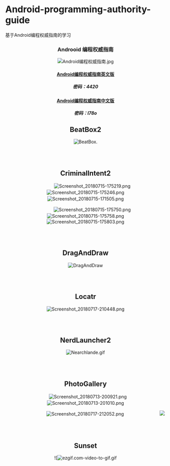 # Android-programming-authority-guide
基于Android编程权威指南的学习

<div align="center">
  
  ### Androoid 编程权威指南
  
  ![Android编程权威指南.jpg](https://upload-images.jianshu.io/upload_images/9140378-c1ae52bf74349d56.jpg?imageMogr2/auto-orient/strip%7CimageView2/2/w/240)
  
  #### [Android编程权威指南英文版](https://pan.baidu.com/s/1RoCuCPFtfiRoUL2IvJujnQ)
  ##### 密码：4420
  
  #### [Android编程权威指南中文版](https://pan.baidu.com/s/1QvoY8lwhCoGce9ZLz3-n4Q)
  ##### 密码：l78o

## BeatBox2

![BeatBox.](https://upload-images.jianshu.io/upload_images/9140378-12f2f0a2e253844f.gif?imageMogr2/auto-orient/strip%7CimageView2/2/w/240)

<br><br>

## Criminallntent2


　　　![Screenshot_20180715-175219.png](https://upload-images.jianshu.io/upload_images/9140378-bbb0273d1ff1c1a7.png?imageMogr2/auto-orient/strip%7CimageView2/2/w/240)　　　![Screenshot_20180715-175246.png](https://upload-images.jianshu.io/upload_images/9140378-831ecbbe79226217.png?imageMogr2/auto-orient/strip%7CimageView2/2/w/240)　　　![Screenshot_20180715-171505.png](https://upload-images.jianshu.io/upload_images/9140378-8e0a877be24a455b.png?imageMogr2/auto-orient/strip%7CimageView2/2/w/240)　　
  
　　　![Screenshot_20180715-175750.png](https://upload-images.jianshu.io/upload_images/9140378-77849107424d02be.png?imageMogr2/auto-orient/strip%7CimageView2/2/w/240)　　　![Screenshot_20180715-175758.png](https://upload-images.jianshu.io/upload_images/9140378-e528a27d45bf846e.png?imageMogr2/auto-orient/strip%7CimageView2/2/w/240)　　　![Screenshot_20180715-175803.png](https://upload-images.jianshu.io/upload_images/9140378-fd734f0db48a4d87.png?imageMogr2/auto-orient/strip%7CimageView2/2/w/240)

<br><br>

## DragAndDraw

![DragAndDraw](https://upload-images.jianshu.io/upload_images/9140378-b342451eb9036f87.gif?imageMogr2/auto-orient/strip%7CimageView2/2/w/240)

<br><br>

## Locatr

![Screenshot_20180717-210448.png](https://upload-images.jianshu.io/upload_images/9140378-c2b8be80f93cc2d6.png?imageMogr2/auto-orient/strip%7CimageView2/2/w/240)

<br><br>

## NerdLauncher2

![Nearchlande.gif](https://upload-images.jianshu.io/upload_images/9140378-caff79743367612c.gif?imageMogr2/auto-orient/strip%7CimageView2/2/w/240)

<br><br>

## PhotoGallery

　　　　　　　　　![Screenshot_20180713-200921.png](https://upload-images.jianshu.io/upload_images/9140378-6d53d3b42b4ded04.png?imageMogr2/auto-orient/strip%7CimageView2/2/w/240)　　　　　　　　 ![Screenshot_20180713-201010.png](https://upload-images.jianshu.io/upload_images/9140378-d55b9490519113d4.png?imageMogr2/auto-orient/strip%7CimageView2/2/w/240)　　

　　　　　　　　　![Screenshot_20180717-212052.png](https://upload-images.jianshu.io/upload_images/9140378-ab3e04ee91e30326.png?imageMogr2/auto-orient/strip%7CimageView2/2/w/240)　　　　　　　　![](https://upload-images.jianshu.io/upload_images/9140378-cf01ba0363b70f60.png?imageMogr2/auto-orient/strip%7CimageView2/2/w/240)

<br><br>

## Sunset

![![ezgif.com-video-to-gif.gif](https://upload-images.jianshu.io/upload_images/9140378-16a15f2b8a7e1481.gif?imageMogr2/auto-orient/strip%7CimageView2/2/w/240)

  
</div>
